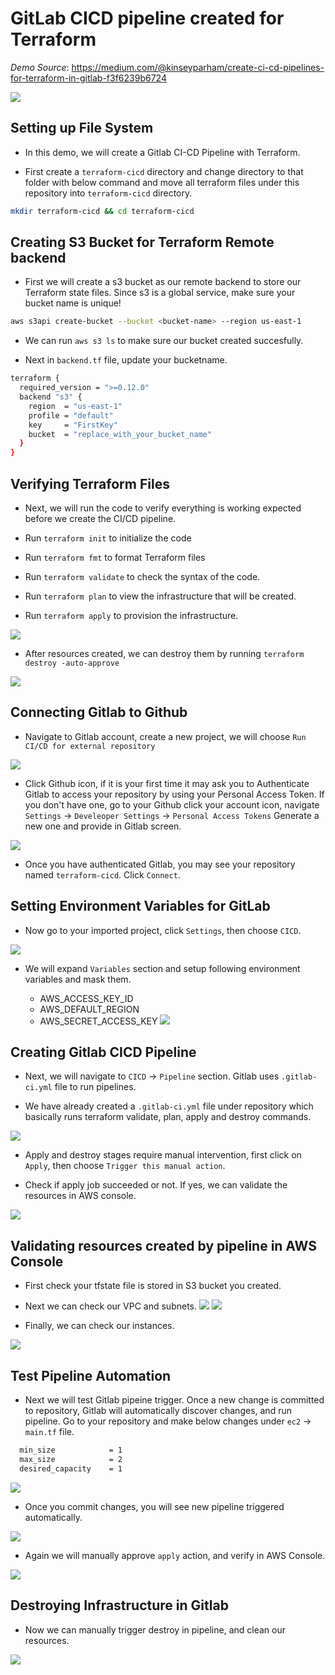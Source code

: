 # GitLab CICD pipeline created for Terraform

*Demo Source*:  https://medium.com/@kinseyparham/create-ci-cd-pipelines-for-terraform-in-gitlab-f3f6239b6724

![](images/DEMO_ARCH.png)
## Setting up File System
- In this demo, we will create a Gitlab CI-CD Pipeline with Terraform.

- First create a `terraform-cicd` directory and change directory to that folder with below command and move all terraform files under this repository into `terraform-cicd` directory.

```sh
mkdir terraform-cicd && cd terraform-cicd
```
## Creating S3 Bucket for Terraform Remote backend
- First we will create a s3 bucket as our remote backend to store our Terraform state files. Since s3 is a global service, make sure your bucket name is unique!

```sh
aws s3api create-bucket --bucket <bucket-name> --region us-east-1
```
- We can run `aws s3 ls` to make sure our bucket created succesfully.


- Next in `backend.tf` file, update your bucketname.

```sh
terraform {
  required_version = ">=0.12.0"
  backend "s3" {
    region  = "us-east-1"
    profile = "default"
    key     = "FirstKey"
    bucket  = "replace_with_your_bucket_name"
  }
}
```
## Verifying Terraform Files
- Next, we will run the code to verify everything is working expected before we create the CI/CD pipeline.

- Run `terraform init` to initialize the code
  
- Run `terraform fmt` to format Terraform files

- Run `terraform validate` to check the syntax of the code.

- Run `terraform plan` to view the infrastructure that will be created.

- Run `terraform apply` to provision the infrastructure.

![](images/terraform-apply.png)

- After resources created, we can destroy them by running `terraform destroy -auto-approve`

![](images/terraform-destroy.png)

## Connecting Gitlab to Github

- Navigate to Gitlab account, create a new project, we will choose `Run CI/CD for external repository`

![](images/gitlab-1.png)

- Click Github icon, if it is your first time it may ask you to Authenticate Gitlab to access your repository by using your Personal Access Token. If you don't have one, go to your Github click your account icon, navigate `Settings` -> `Develeoper Settings` -> `Personal Access Tokens`
Generate a new one and provide in Gitlab screen. 

![](images/authentication.png)

- Once you have authenticated Gitlab, you may see your repository named `terraform-cicd`. Click `Connect`.


## Setting Environment Variables for GitLab

- Now go to your imported project, click `Settings`, then choose `CICD`.
  
![](images/env-vars.png)

- We will expand `Variables` section and setup following environment variables and mask them.

  * AWS_ACCESS_KEY_ID
  * AWS_DEFAULT_REGION
  * AWS_SECRET_ACCESS_KEY
  ![](images/variables-added-gitlab.png)

## Creating Gitlab CICD Pipeline

- Next, we will navigate to `CICD` -> `Pipeline` section. Gitlab uses `.gitlab-ci.yml` file to run pipelines. 

- We have already created a `.gitlab-ci.yml` file under repository which basically runs terraform validate, plan, apply and destroy commands.

![](images/pipeline-stages.png) 

-  Apply and destroy stages require manual intervention, first click on `Apply`, then choose `Trigger this manual action`.

- Check if apply job succeeded or not. If yes, we can validate the resources in AWS console.

![](images/apply-complete.png)

## Validating resources created by pipeline in AWS Console

- First check your tfstate file is stored in S3 bucket you created.


- Next we can check our VPC and subnets.
![](images/vpc-created.png)
![](images/subnets-created.png)

- Finally, we can check our instances.

![](images/ec2-created.png)

## Test Pipeline Automation

- Next we will test Gitlab pipeine trigger. Once a new change is committed to repository, Gitlab will automatically discover changes, and run pipeline. Go to your repository and make below changes under `ec2` -> `main.tf` file. 

```sh
  min_size            = 1
  max_size            = 2
  desired_capacity    = 1
```
![](images/new-commit.png)

- Once you commit changes, you will see new pipeline triggered automatically.

![](images/new-pipeline-triggered.png)

- Again we will manually approve `apply` action, and verify in AWS Console.

![](images/apply2-complete.png)

## Destroying Infrastructure in Gitlab

- Now we can manually trigger destroy in pipeline, and clean our resources.

![](images/destroy-complete.png)


  

  


